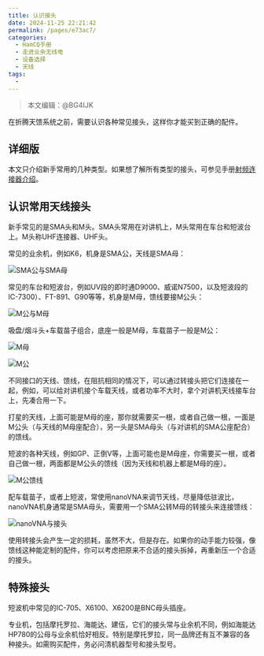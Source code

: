 ```yaml
---
title: 认识接头
date: 2024-11-25 22:21:42
permalink: /pages/e73ac7/
categories:
  - HamCQ手册
  - 走进业余无线电
  - 设备选择
  - 天线
tags:
  - 
---
```


> 本文编辑：@BG4IJK

在折腾天馈系统之前，需要认识各种常见接头，这样你才能买到正确的配件。

## 详细版

本文只介绍新手常用的几种类型。如果想了解所有类型的接头，可参见手册[射频连接器介绍](/pages/47edd6e/)。

## 认识常用天线接头

新手常见的是SMA头和M头。SMA头常用在对讲机上，M头常用在车台和短波台上。M头称UHF连接器、UHF头。

常见的业余机，例如K6，机身是SMA公，天线是SMA母：

![SMA公与SMA母](/img/0203/04_01_1_sma.jpg)

常见的车台和短波台，例如UV段的即时通D9000、威诺N7500，以及短波段的IC-7300）、FT-891、G90等等，机身是M母，馈线要接M公头：

![M公与M母](/img/0203/04_01_2_m.jpg)

吸盘/烟斗头+车载苗子组合，底座一般是M母，车载苗子一般是M公：

![M母](/img/0203/04_01_3_m-f.jpg)

![M公](/img/0203/04_01_4_m-m.jpg)

不同接口的天线、馈线，在阻抗相同的情况下，可以通过转接头把它们连接在一起，例如，可以给对讲机接个车载天线，或者功率不大时，拿个对讲机天线接车台上，先凑合用一下。

打星的天线，上面可能是M母的座，那你就需要买一根，或者自己做一根，一面是M公头（与天线的M母座配合），另一头是SMA母头（与对讲机的SMA公座配合）的馈线。

短波的各种天线，例如GP、正倒V等，上面可能也是M母座，你需要买一根，或者自己做一根，两面都是M公头的馈线（因为天线和机器上都是M母的座）。

![M公馈线](/img/0203/04_01_5_mmm.jpg)

配车载苗子，或者上短波，常使用nanoVNA来调节天线，尽量降低驻波比，nanoVNA机身通常是SMA母头，需要用一个SMA公转M母的转接头来连接馈线：

![nanoVNA与接头](/img/0203/04_01_6_nanovna.jpg)

使用转接头会产生一定的损耗，虽然不大，但是存在。如果你的动手能力较强，像馈线这种能定制的配件，你可以考虑把原来不合适的接头拆掉，再重新压一个合适的接头。

## 特殊接头

短波机中常见的IC-705、X6100、X6200是BNC母头插座。

专业机，包括摩托罗拉、海能达、建伍，它们的接头常与业余机不同，例如海能达HP780的公母与业余机恰好相反。特别是摩托罗拉，同一品牌还有互不兼容的各种接头。如需购买配件，务必问清机器型号和接头型号。
